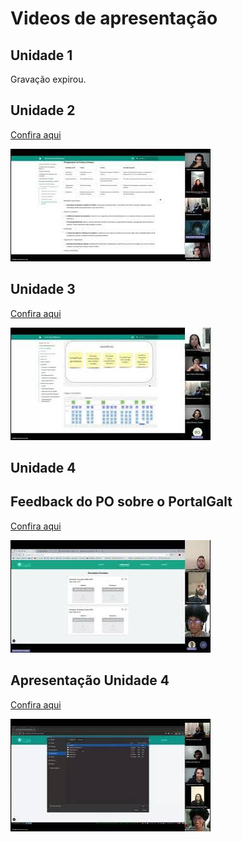 # Videos de apresentação

## Unidade 1

Gravação expirou.

## Unidade 2

[Confira aqui](https://youtu.be/T8wJG5iBFZI)

[![alt text](images/thumb2.png)](https://youtu.be/T8wJG5iBFZI)


## Unidade 3

[Confira aqui](https://youtu.be/x82j3L76k-E)

[![alt text](images/thumb3.png)](https://youtu.be/x82j3L76k-E)

## Unidade 4
## Feedback do PO sobre o PortalGalt

[Confira aqui](https://youtu.be/JHDSVsjtVJs)

[![alt text](images/thumb4.png)](https://youtu.be/JHDSVsjtVJs)

## Apresentação Unidade 4

[Confira aqui](https://youtu.be/MCsFV_NF25I)

[![alt text](images/thumb5.png)](https://youtu.be/MCsFV_NF25I)